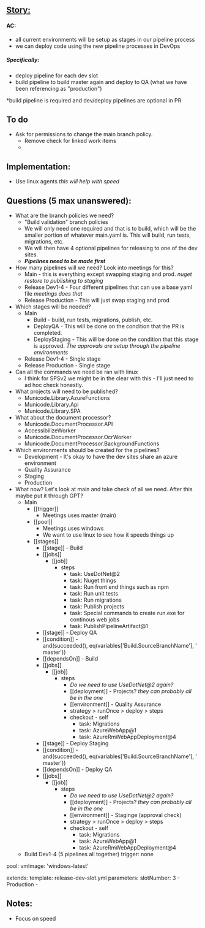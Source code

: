 ## [Story:](https://civicplus.tpondemand.com/RestUI/Board.aspx#page=board/4700871645113644934&appConfig=eyJhY2lkIjoiRDVFRTNFODg3NkIzNTM2MzVEQkU0RkVGRDg4Q0FCQUEifQ==&boardPopup=userstory/139923/silent)
#### AC:
- all current environments will be setup as stages in our pipeline process
- we can deploy code using the new pipeline processes in DevOps
##### Specifically:
- deploy pipeline for each dev slot
- build pipeline to build master again and deploy to QA (what we have been referencing as "production")

*build pipeline is required and dev/deploy pipelines are optional in PR

## To do
- Ask for permissions to change the main branch policy.
	- Remove check for linked work items
	- 

## Implementation:
- Use linux agents _this will help with speed_

## Questions (5 max unanswered):
- What are the branch policies we need?
	- "Build validation" branch policies
	- We will only need one required and that is to build, which will be the smaller portion of whatever main.yaml is. This will build, run tests, migrations, etc.
	- We will then have 4 optional pipelines for releasing to one of the dev sites.
	- __*Pipelines need to be made first*__
- How many pipelines will we need? Look into meetings for this?
	- Main - this is everything except swapping staging and prod. _nuget restore to publishing to staging_
	- Release Dev1-4 - Four different pipelines that can use a base yaml file _meetings does that_
	- Release Production - This will just swap staging and prod
- Which stages will be needed?
	- Main
		- Build - build, run tests, migrations, publish, etc.
		- DeployQA - This will be done on the condition that the PR is completed.
		- DeployStaging - This will be done on the condition that this stage is approved. _The approvals are setup through the pipeline environments_
	- Release Dev1-4 - Single stage
	- Release Production - Single stage
- Can all the commands we need be ran with linux
	- I think for SPSv2 we might be in the clear with this - I'll just need to ad hoc check honestly.
- What projects will need to be published?
	- Municode.Library.AzureFunctions
	- Municode.Library.Api
	- Municode.Library.SPA
-  What about the document processor?
	- Municode.DocumentProcessor.API
	- AccessibilizeWorker
	- Municode.DocumentProcessor.OcrWorker
	- Municode.DocumentProcessor.BackgroundFunctions
- Which environments should be created for the pipelines?
	- Development - It's okay to have the dev sites share an azure environment
	- Quality Assurance
	- Staging
	- Production
- What now? Let's look at main and take check of all we need. After this maybe put it through GPT?
	- Main
		- [[trigger]]
			- Meetings uses master (main)
		- [[pool]]
			- Meetings uses windows
			- We want to use linux to see how it speeds things up
		- [[stages]]
			- [[stage]] - Build
			- [[jobs]]
				- [[job]]
					- steps
						- task: UseDotNet@2
						- task: Nuget things
						- task: Run front end things such as npm
						- task: Run unit tests
						- task: Run migrations
						- task: Publish projects
						- task: Special commands to create run.exe for continous web jobs
						- task: PublishPipelineArtifact@1
			- [[stage]] - Deploy QA
			- [[condition]] - and(succeeded(), eq(variables['Build.SourceBranchName'], 'master'))
			- [[dependsOn]] - Build
			- [[jobs]]
				- [[job]]
					- steps
						- _Do we need to use UseDotNet@2 again?_
						- [[deployment]] - Projects? _they can probably all be in the one_
						- [[environment]] - Quality Assurance
						- strategy > runOnce > deploy > steps
						- checkout - self
							- task: Migrations
							- task: AzureWebApp@1
							- task: AzureRmWebAppDeployment@4
			- [[stage]] - Deploy Staging
			- [[condition]] - and(succeeded(), eq(variables['Build.SourceBranchName'], 'master'))
			- [[dependsOn]] - Deploy QA
			- [[jobs]]
				- [[job]]
					- steps
						- _Do we need to use UseDotNet@2 again?_
						- [[deployment]] - Projects? _they can probably all be in the one_
						- [[environment]] - Staginge (approval check)
						- strategy > runOnce > deploy > steps
						- checkout - self
							- task: Migrations
							- task: AzureWebApp@1
							- task: AzureRmWebAppDeployment@4
	- Build Dev1-4 (5 pipelines all together)
		trigger: none

pool:
  vmImage: 'windows-latest'

extends:
  template: release-dev-slot.yml
  parameters:
    slotNumber: 3
	- Production 
		- 
## Notes:
- Focus on speed